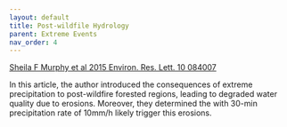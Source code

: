 ```yaml
---
layout: default
title: Post-wildfile Hydrology
parent: Extreme Events
nav_order: 4
---
```


[Sheila F Murphy et al 2015 Environ. Res. Lett. 10 084007](https://iopscience.iop.org/article/10.1088/1748-9326/10/8/084007)

In this article, the author introduced the consequences of extreme precipitation to post-wildfire forested regions, leading to degraded water quality due to erosions.
Moreover, they determined the with 30-min precipitation rate of 10mm/h likely trigger this erosions.
